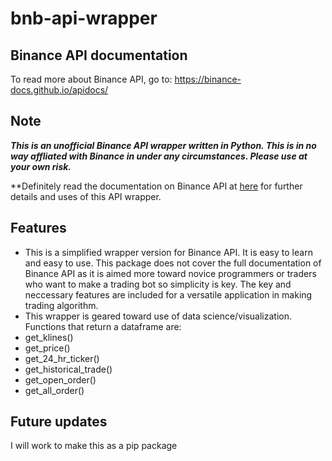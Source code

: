 ﻿# bnb-api-wrapper
 
## Binance API documentation
  To read more about Binance API, go to: https://binance-docs.github.io/apidocs/
  
## Note

***This is an unofficial Binance API wrapper written in Python. This is in no way affliated with Binance in under any circumstances. Please use at your own risk.***

**Definitely read the documentation on Binance API at [here](https://binance-docs.github.io/apidocs/) for further details and uses of this API wrapper.

## Features

* This is a simplified wrapper version for Binance API. It is easy to learn and easy to use. This package does not cover the full documentation of Binance API as it is aimed more toward novice programmers or traders who want to make a trading bot so simplicity is key. The key and neccessary features are included for a versatile application in making trading algorithm.
* This wrapper is geared toward use of data science/visualization. Functions that return a dataframe are:
 * get_klines()
 * get_price()
 * get_24_hr_ticker()
 * get_historical_trade()
 * get_open_order()
 * get_all_order()

## Future updates

I will work to make this as a pip package
